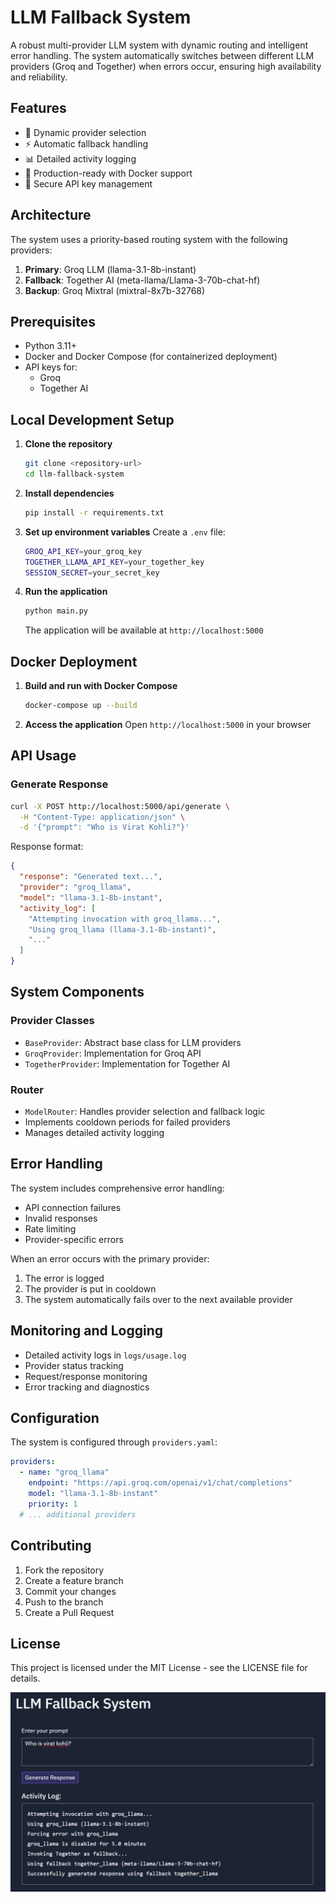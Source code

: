 
# LLM Fallback System

A robust multi-provider LLM system with dynamic routing and intelligent error handling. The system automatically switches between different LLM providers (Groq and Together) when errors occur, ensuring high availability and reliability.

## Features

- 🔄 Dynamic provider selection
- ⚡ Automatic fallback handling
- 📊 Detailed activity logging
- 🚀 Production-ready with Docker support
- 🔐 Secure API key management

## Architecture

The system uses a priority-based routing system with the following providers:

1. **Primary**: Groq LLM (llama-3.1-8b-instant)
2. **Fallback**: Together AI (meta-llama/Llama-3-70b-chat-hf)
3. **Backup**: Groq Mixtral (mixtral-8x7b-32768)

## Prerequisites

- Python 3.11+
- Docker and Docker Compose (for containerized deployment)
- API keys for:
  - Groq
  - Together AI

## Local Development Setup

1. **Clone the repository**
   ```bash
   git clone <repository-url>
   cd llm-fallback-system
   ```

2. **Install dependencies**
   ```bash
   pip install -r requirements.txt
   ```

3. **Set up environment variables**
   Create a `.env` file:
   ```bash
   GROQ_API_KEY=your_groq_key
   TOGETHER_LLAMA_API_KEY=your_together_key
   SESSION_SECRET=your_secret_key
   ```

4. **Run the application**
   ```bash
   python main.py
   ```

   The application will be available at `http://localhost:5000`

## Docker Deployment

1. **Build and run with Docker Compose**
   ```bash
   docker-compose up --build
   ```

2. **Access the application**
   Open `http://localhost:5000` in your browser

## API Usage

### Generate Response
```bash
curl -X POST http://localhost:5000/api/generate \
  -H "Content-Type: application/json" \
  -d '{"prompt": "Who is Virat Kohli?"}'
```

Response format:
```json
{
  "response": "Generated text...",
  "provider": "groq_llama",
  "model": "llama-3.1-8b-instant",
  "activity_log": [
    "Attempting invocation with groq_llama...",
    "Using groq_llama (llama-3.1-8b-instant)",
    "..."
  ]
}
```

## System Components

### Provider Classes
- `BaseProvider`: Abstract base class for LLM providers
- `GroqProvider`: Implementation for Groq API
- `TogetherProvider`: Implementation for Together AI

### Router
- `ModelRouter`: Handles provider selection and fallback logic
- Implements cooldown periods for failed providers
- Manages detailed activity logging

## Error Handling

The system includes comprehensive error handling:
- API connection failures
- Invalid responses
- Rate limiting
- Provider-specific errors

When an error occurs with the primary provider:
1. The error is logged
2. The provider is put in cooldown
3. The system automatically fails over to the next available provider

## Monitoring and Logging

- Detailed activity logs in `logs/usage.log`
- Provider status tracking
- Request/response monitoring
- Error tracking and diagnostics

## Configuration

The system is configured through `providers.yaml`:
```yaml
providers:
  - name: "groq_llama"
    endpoint: "https://api.groq.com/openai/v1/chat/completions"
    model: "llama-3.1-8b-instant"
    priority: 1
  # ... additional providers
```

## Contributing

1. Fork the repository
2. Create a feature branch
3. Commit your changes
4. Push to the branch
5. Create a Pull Request

## License

This project is licensed under the MIT License - see the LICENSE file for details.

![Alt text](fallback.png)


